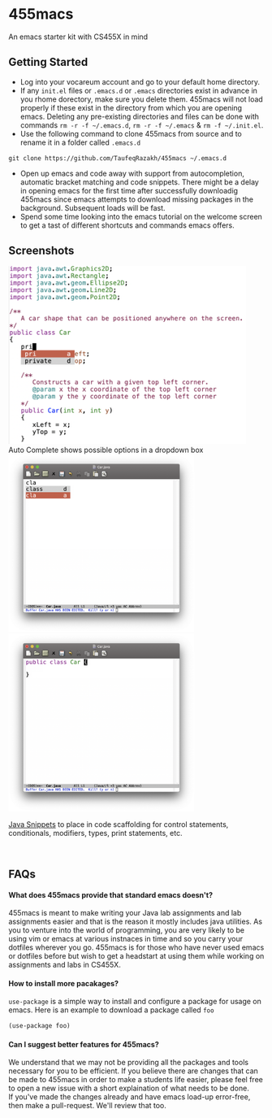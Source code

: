 # 455macs
An emacs starter kit with CS455X in mind

## Getting Started
+ Log into your vocareum account and go to your default home directory.
+ If any `init.el` files or `.emacs.d` or `.emacs` directories exist in advance in you rhome dorectory, make sure you delete them. 455macs will not load properly if these exist in the directory from which you are opening emacs. Deleting any pre-existing directories and files can be done with commands `rm -r -f ~/.emacs.d`, `rm -r -f ~/.emacs` & `rm -f ~/.init.el`.
+ Use the following command to clone 455macs from source and to rename it in a folder called `.emacs.d`
```
git clone https://github.com/TaufeqRazakh/455macs ~/.emacs.d
```
+ Open up emacs and code away with support from autocompletion, automatic bracket matching and code snippets. There might be a delay in opening emacs for the first time after successfully downloadig 455macs since emacs attempts to download missing packages in the background. Subsequent loads will be fast. 
+ Spend some time looking into the emacs tutorial on the welcome screen to get a tast of different shortcuts and commands emacs offers.

## Screenshots

<img height="350px" style="align: left" src="imgs/Auto_Complete_Example.png"/>
<br/> Auto Complete shows possible options in a dropdown box <br/>
<img height="350px" style="align: left" src="imgs/Before_Class_Complete.png"/>
<img height="350px" src="imgs/After_Class_Complete.png"/>
<br/> 

[Java Snippets](https://github.com/nekop/yasnippet-java-mode/tree/master/snippets/java-mode) to place in code scaffolding for control statements, conditionals, modifiers, types, print statements, etc. 

<br/>

## FAQs

#### What does 455macs provide that standard emacs doesn't?

455macs is meant to make writing your Java lab assignments and lab assignments easier and that is the reason it mostly includes java utilities. As you to venture into the world of programming, you are very likely to be using vim or emacs at various instnaces in time and so you carry your dotfiles wherever you go. 455macs is for those who have never used emacs or dotfiles before but wish to get a headstart at using them while working on assignments and labs in CS455X.

#### How to install more pacakages?

`use-package` is a simple way to install and configure a package for usage on emacs.
Here is an example to download a package called `foo`
```clojure
(use-package foo)
```

#### Can I suggest better features for 455macs?

We understand that we may not be providing all the packages and tools necessary for you to be efficient. If you believe there are changes that can be made to 455macs in order to make a students life easier, please feel free to open a new issue with a short explaination of what needs to be done. <br/>
If you've made the changes already and have emacs load-up error-free, then make a pull-request. We'll review that too. 
